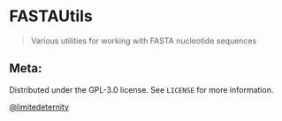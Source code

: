 # FASTAUtils

> Various utilities for working with FASTA nucleotide sequences

## Meta:

Distributed under the GPL-3.0 license. See `LICENSE` for more information.

[@limitedeternity](https://github.com/limitedeternity)
